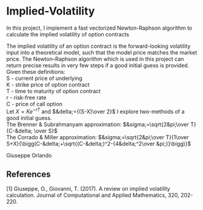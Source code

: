 # Implied-Volatility
In this project, I implement a fast vectorized Newton-Raphson algorithm to calculate the implied volatility of option contracts

The implied volatility of an option contract is the forward-looking volatility input into a theoretical model, such that the model price 
matches the market price. The Newton–Raphson algorithm which is used in this project can return precise results in very few steps if a good initial guess is provided.<br>
Given these definitions:<br>
S - current price of underlying<br>
K - strike price of option contract<br>
T - time to maturity of option contract<br>
r - risk-free rate<br>
C - price of call option<br>
Let $`X={Ke^{-rT}}`$ and $`&delta;={(S-X)\over 2}`$
I explore two-methods of a good initial guess.<br>
The Brenner & Subrahmanyam approximation: $`&sigma;=\sqrt{2&pi;\over T} {C-&delta; \over S}`$<br>
The Corrado & Miller approximation: $`&sigma;=\sqrt{2&pi;\over T}{1\over S+X}{\bigg(C-&delta;+\sqrt{(C-&delta;)^2-{4&delta;^2\over &pi;}}\bigg)}`$ 
 
Giuseppe Orlando


## References
<a id="1">[1]</a> 
Giuseppe, O., Giovanni, T. (2017). 
A review on implied volatility calculation. 
Journal of Computational and Applied
Mathematics, 320, 202-220.

